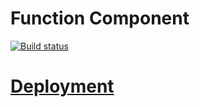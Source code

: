 # Function Component

[![Build status](https://ci.appveyor.com/api/projects/status/vqxx5qeavh5jn0pn?svg=true)](https://ci.appveyor.com/project/Svetlana-Kutyeva1974/react-store)

# [Deployment](https://svetlana-kutyeva1974.github.io/react-store/)
